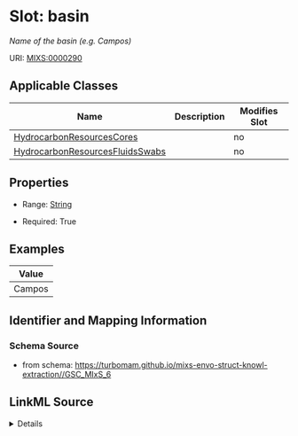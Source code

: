 # Slot: basin


_Name of the basin (e.g. Campos)_



URI: [MIXS:0000290](https://w3id.org/mixs/0000290)



<!-- no inheritance hierarchy -->




## Applicable Classes

| Name | Description | Modifies Slot |
| --- | --- | --- |
[HydrocarbonResourcesCores](HydrocarbonResourcesCores.md) |  |  no  |
[HydrocarbonResourcesFluidsSwabs](HydrocarbonResourcesFluidsSwabs.md) |  |  no  |







## Properties

* Range: [String](String.md)

* Required: True






## Examples

| Value |
| --- |
| Campos |

## Identifier and Mapping Information







### Schema Source


* from schema: https://turbomam.github.io/mixs-envo-struct-knowl-extraction//GSC_MIxS_6




## LinkML Source

<details>
```yaml
name: basin
description: Name of the basin (e.g. Campos)
title: basin name
examples:
- value: Campos
from_schema: https://turbomam.github.io/mixs-envo-struct-knowl-extraction//GSC_MIxS_6
rank: 1000
slot_uri: MIXS:0000290
multivalued: false
alias: basin
domain_of:
- HydrocarbonResourcesCores
- HydrocarbonResourcesFluidsSwabs
range: string
required: true

```
</details>